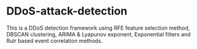 # DDoS-attack-detection
This is a DDoS detection framework using RFE feature selection method, DBSCAN clustering, ARIMA & Lyapunov exponent, Exponential filters and Rulr based event correlation methods.
